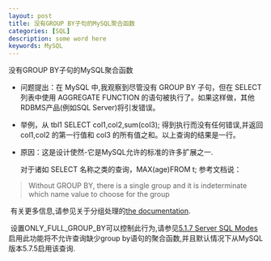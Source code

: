 ```yaml
---
layout: post
title: 没有GROUP BY子句的MySQL聚合函数
categories: [SQL]
description: some word here
keywords: MySQL
---
```


没有GROUP BY子句的MySQL聚合函数

* 问题提出：在 MySQL 中,我观察到尽管没有 GROUP BY 子句，但在 SELECT 列表中使用 AGGREGATE FUNCTION 的语句被执行了。如果这样做，其他RDBMS产品(例如SQL Server)将引发错误。

* 举例，从 tbl1 SELECT col1,col2,sum(col3); 得到执行而没有任何错误,并返回 col1,col2 的第一行值和 col3 的所有值之和。以上查询的结果是一行。

* 原因：这是设计使然-它是MySQL允许的标准的许多扩展之一.

  对于诸如 SELECT 名称之类的查询，MAX(age)FROM t; 参考文档说：

> Without GROUP BY, there is a single group and it is indeterminate
> which name value to choose for the group

​	有关更多信息,请参见关于分组处理的[the documentation](http://dev.mysql.com/doc/refman/5.7/en/group-by-handling.html).

​	设置ONLY_FULL_GROUP_BY可以控制此行为,请参见[5.1.7 Server SQL Modes](http://dev.mysql.com/doc/refman/5.7/en/sql-mode.html#sqlmode_only_full_group_by)启用此功能将不允许查询缺少group by语句的聚合函数,并且默认情况下从MySQL版本5.7.5启用该查询.